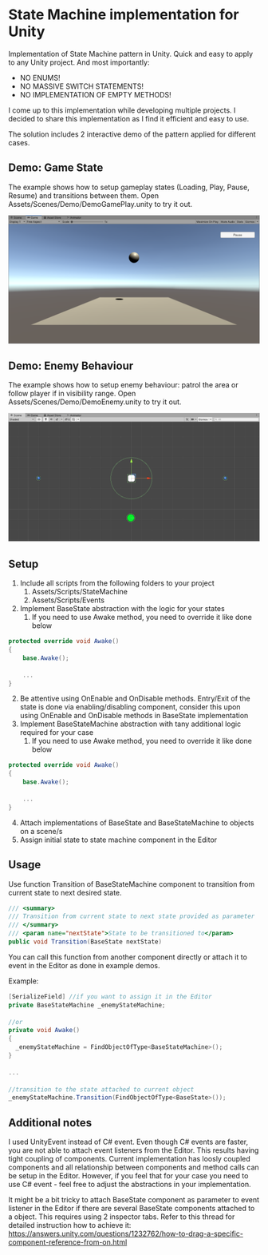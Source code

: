 # State Machine implementation for Unity
Implementation of State Machine pattern in Unity. Quick and easy to apply to any Unity project. And most importantly:
- NO ENUMS!
- NO MASSIVE SWITCH STATEMENTS!
- NO IMPLEMENTATION OF EMPTY METHODS!

I come up to this implementation while developing multiple projects. I decided to share this implementation as I find it efficient and easy to use.

The solution includes 2 interactive demo of the pattern applied for different cases.

## Demo: Game State
The example shows how to setup gameplay states (Loading, Play, Pause, Resume) and transitions between them. Open Assets/Scenes/Demo/DemoGamePlay.unity to try it out.

![alt text](https://github.com/mikhailShpirko/unity-state-machine/blob/main/demo1.png)

## Demo: Enemy Behaviour
The example shows how to setup enemy behaviour: patrol the area or follow player if in visibility range. Open Assets/Scenes/Demo/DemoEnemy.unity to try it out.

![alt text](https://github.com/mikhailShpirko/unity-state-machine/blob/main/demo2.png)

## Setup
1. Include all scripts from the following folders to your project 
   1. Assets/Scripts/StateMachine 
   2. Assets/Scripts/Events 
2. Implement BaseState abstraction with the logic for your states
   1. If you need to use Awake method, you need to override it like done below

```csharp
protected override void Awake()
{
    base.Awake();
  
    ...
}
```

   2. Be attentive using OnEnable and OnDisable methods. Entry/Exit of the state is done via enabling/disabling component, consider this upon using OnEnable and OnDisable methods in BaseState implementation
3. Implement BaseStateMachine abstraction with tany additional logic required for your case
   1. If you need to use Awake method, you need to override it like done below

```csharp
protected override void Awake()
{
    base.Awake();
  
    ...
}
```

4. Attach implementations of BaseState and BaseStateMachine to objects on a scene/s
5. Assign initial state to state machine component in the Editor


## Usage
Use function Transition of BaseStateMachine component to transition from current state to next desired state.

```csharp
/// <summary>
/// Transition from current state to next state provided as parameter
/// </summary>
/// <param name="nextState">State to be transitioned to</param>
public void Transition(BaseState nextState)
```

You can call this function from another component directly or attach it to event in the Editor as done in example demos.

Example:
```csharp
[SerializeField] //if you want to assign it in the Editor
private BaseStateMachine _enemyStateMachine; 

//or
private void Awake()
{
  _enemyStateMachine = FindObjectOfType<BaseStateMachine>();
}

...

//transition to the state attached to current object
_enemyStateMachine.Transition(FindObjectOfType<BaseState>());
```

## Additional notes
I used UnityEvent instead of C# event. Even though C# events are faster, you are not able to attach event listeners from the Editor. This results having tight coupling of components. Current implementation has loosly coupled components and all relationship between components and method calls can be setup in the Editor. However, if you feel that for your case you need to use C# event - feel free to adjust the abstractions in your implementation.

It might be a bit tricky to attach BaseState component as parameter to event listener in the Editor if there are several BaseState components attached to a object. This requires using 2 inspector tabs. Refer to this thread for detailed instruction how to achieve it: https://answers.unity.com/questions/1232762/how-to-drag-a-specific-component-reference-from-on.html

